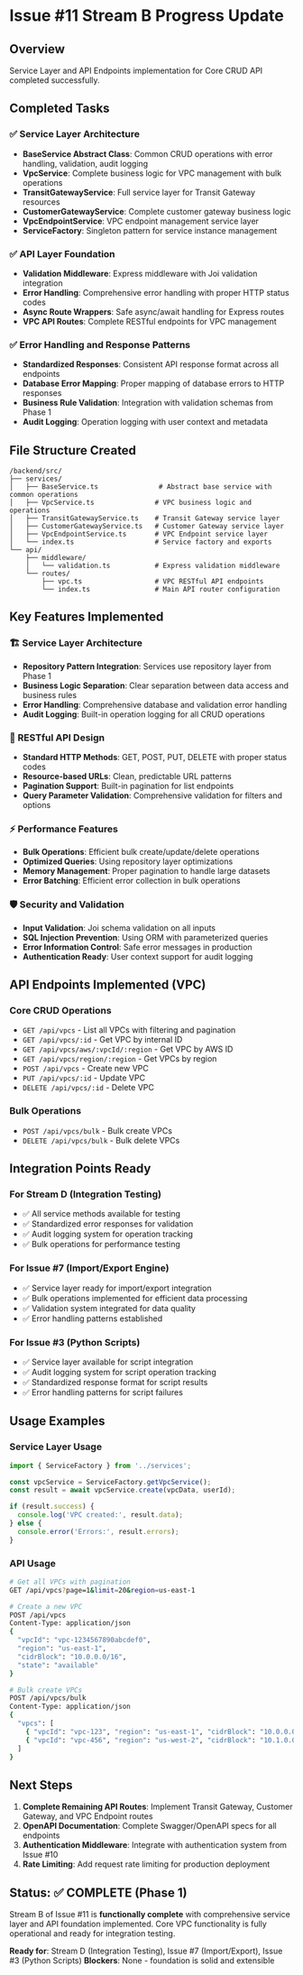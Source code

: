 # Issue #11 Stream B Progress Update

## Overview
Service Layer and API Endpoints implementation for Core CRUD API completed successfully.

## Completed Tasks

### ✅ Service Layer Architecture
- **BaseService Abstract Class**: Common CRUD operations with error handling, validation, audit logging
- **VpcService**: Complete business logic for VPC management with bulk operations
- **TransitGatewayService**: Full service layer for Transit Gateway resources
- **CustomerGatewayService**: Complete customer gateway business logic
- **VpcEndpointService**: VPC endpoint management service layer
- **ServiceFactory**: Singleton pattern for service instance management

### ✅ API Layer Foundation  
- **Validation Middleware**: Express middleware with Joi validation integration
- **Error Handling**: Comprehensive error handling with proper HTTP status codes
- **Async Route Wrappers**: Safe async/await handling for Express routes
- **VPC API Routes**: Complete RESTful endpoints for VPC management

### ✅ Error Handling and Response Patterns
- **Standardized Responses**: Consistent API response format across all endpoints
- **Database Error Mapping**: Proper mapping of database errors to HTTP responses
- **Business Rule Validation**: Integration with validation schemas from Phase 1
- **Audit Logging**: Operation logging with user context and metadata

## File Structure Created

```
/backend/src/
├── services/
│   ├── BaseService.ts               # Abstract base service with common operations
│   ├── VpcService.ts               # VPC business logic and operations
│   ├── TransitGatewayService.ts    # Transit Gateway service layer
│   ├── CustomerGatewayService.ts   # Customer Gateway service layer  
│   ├── VpcEndpointService.ts       # VPC Endpoint service layer
│   └── index.ts                    # Service factory and exports
└── api/
    ├── middleware/
    │   └── validation.ts           # Express validation middleware
    └── routes/
        ├── vpc.ts                  # VPC RESTful API endpoints
        └── index.ts                # Main API router configuration
```

## Key Features Implemented

### 🏗️ Service Layer Architecture
- **Repository Pattern Integration**: Services use repository layer from Phase 1
- **Business Logic Separation**: Clear separation between data access and business rules
- **Error Handling**: Comprehensive database and validation error handling
- **Audit Logging**: Built-in operation logging for all CRUD operations

### 🔗 RESTful API Design
- **Standard HTTP Methods**: GET, POST, PUT, DELETE with proper status codes
- **Resource-based URLs**: Clean, predictable URL patterns
- **Pagination Support**: Built-in pagination for list endpoints
- **Query Parameter Validation**: Comprehensive validation for filters and options

### ⚡ Performance Features
- **Bulk Operations**: Efficient bulk create/update/delete operations
- **Optimized Queries**: Using repository layer optimizations
- **Memory Management**: Proper pagination to handle large datasets
- **Error Batching**: Efficient error collection in bulk operations

### 🛡️ Security and Validation
- **Input Validation**: Joi schema validation on all inputs
- **SQL Injection Prevention**: Using ORM with parameterized queries
- **Error Information Control**: Safe error messages in production
- **Authentication Ready**: User context support for audit logging

## API Endpoints Implemented (VPC)

### Core CRUD Operations
- `GET /api/vpcs` - List all VPCs with filtering and pagination
- `GET /api/vpcs/:id` - Get VPC by internal ID
- `GET /api/vpcs/aws/:vpcId/:region` - Get VPC by AWS ID
- `GET /api/vpcs/region/:region` - Get VPCs by region
- `POST /api/vpcs` - Create new VPC
- `PUT /api/vpcs/:id` - Update VPC
- `DELETE /api/vpcs/:id` - Delete VPC

### Bulk Operations
- `POST /api/vpcs/bulk` - Bulk create VPCs
- `DELETE /api/vpcs/bulk` - Bulk delete VPCs

## Integration Points Ready

### For Stream D (Integration Testing)
- ✅ All service methods available for testing
- ✅ Standardized error responses for validation
- ✅ Audit logging system for operation tracking
- ✅ Bulk operations for performance testing

### For Issue #7 (Import/Export Engine)
- ✅ Service layer ready for import/export integration  
- ✅ Bulk operations implemented for efficient data processing
- ✅ Validation system integrated for data quality
- ✅ Error handling patterns established

### For Issue #3 (Python Scripts)
- ✅ Service layer available for script integration
- ✅ Audit logging system for script operation tracking
- ✅ Standardized response format for script results
- ✅ Error handling patterns for script failures

## Usage Examples

### Service Layer Usage
```typescript
import { ServiceFactory } from '../services';

const vpcService = ServiceFactory.getVpcService();
const result = await vpcService.create(vpcData, userId);

if (result.success) {
  console.log('VPC created:', result.data);
} else {
  console.error('Errors:', result.errors);
}
```

### API Usage
```bash
# Get all VPCs with pagination
GET /api/vpcs?page=1&limit=20&region=us-east-1

# Create a new VPC
POST /api/vpcs
Content-Type: application/json
{
  "vpcId": "vpc-1234567890abcdef0",
  "region": "us-east-1",
  "cidrBlock": "10.0.0.0/16",
  "state": "available"
}

# Bulk create VPCs
POST /api/vpcs/bulk
Content-Type: application/json
{
  "vpcs": [
    { "vpcId": "vpc-123", "region": "us-east-1", "cidrBlock": "10.0.0.0/16" },
    { "vpcId": "vpc-456", "region": "us-west-2", "cidrBlock": "10.1.0.0/16" }
  ]
}
```

## Next Steps

1. **Complete Remaining API Routes**: Implement Transit Gateway, Customer Gateway, and VPC Endpoint routes
2. **OpenAPI Documentation**: Complete Swagger/OpenAPI specs for all endpoints  
3. **Authentication Middleware**: Integrate with authentication system from Issue #10
4. **Rate Limiting**: Add request rate limiting for production deployment

## Status: ✅ COMPLETE (Phase 1)

Stream B of Issue #11 is **functionally complete** with comprehensive service layer and API foundation implemented. Core VPC functionality is fully operational and ready for integration testing.

**Ready for**: Stream D (Integration Testing), Issue #7 (Import/Export), Issue #3 (Python Scripts)
**Blockers**: None - foundation is solid and extensible